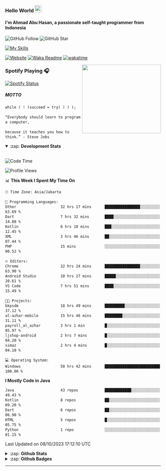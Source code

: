 ### Hello World <img src="https://github.com/eby8zevin/eby8zevin/blob/main/assets/Hi.gif"  width="23" height="23">

#### I'm Ahmad Abu Hasan, a passionate self-taught programmer from Indonesia

![GitHub Follow](https://img.shields.io/github/followers/eby8zevin.svg?style=social&label=Follow)
![GitHub Star](https://img.shields.io/github/stars/eby8zevin?affiliations=OWNER%2CCOLLABORATOR&style=social&label=Star)

[![My Skills](https://skillicons.dev/icons?i=androidstudio,java,kotlin,vscode,dart,flutter,linux)](https://skillicons.dev)

[![Website](https://img.shields.io/website?up_message=online&up_color=61DBFB&down_message=maintenance&down_color=FF0000&url=https%3A%2F%2Fconnect-with-eby.web.app&logo=react)](https://connect-with-eby.web.app)
[![Waka Readme](https://github.com/eby8zevin/eby8zevin/actions/workflows/anmol098.yml/badge.svg)](https://github.com/eby8zevin/eby8zevin/actions/workflows/anmol098.yml)
[![wakatime](https://wakatime.com/badge/user/bbcd646f-1daf-4865-a20e-46d4c803e6f8.svg)](https://wakatime.com/@bbcd646f-1daf-4865-a20e-46d4c803e6f8)

<img src="https://github.com/eby8zevin/eby8zevin/blob/main/assets/Octocat.png" width="255" height="222" align='right'>

### Spotify Playing 🎧

[<img src="https://readme-spotify-status-ahmadabuhasan.vercel.app/api/run-spotify-status" alt="Spotify Status" width="350" />](https://open.spotify.com/user/gr3y7pr12w9ol2dy2ccdb10e7)

##### MOTTO

```
while ( ! (succeed = try( ) ) );

“Everybody should learn to program a computer,

because it teaches you how to think.” - Steve Jobs
```

<details open>
  <summary> :zap: <b>Development Stats</b> </summary>
<br/>

<!--START_SECTION:waka-->
![Code Time](http://img.shields.io/badge/Code%20Time-4%2C364%20hrs%2024%20mins-blue)

![Profile Views](http://img.shields.io/badge/Profile%20Views-89-blue)

📊 **This Week I Spent My Time On** 

```text
🕑︎ Time Zone: Asia/Jakarta

💬 Programming Languages: 
Other                    32 hrs 17 mins      ████████████████░░░░░░░░░   63.69 % 
Dart                     7 hrs 32 mins       ████░░░░░░░░░░░░░░░░░░░░░   14.88 % 
Kotlin                   6 hrs 18 mins       ███░░░░░░░░░░░░░░░░░░░░░░   12.45 % 
XML                      3 hrs 46 mins       ██░░░░░░░░░░░░░░░░░░░░░░░   07.44 % 
PHP                      15 mins             ░░░░░░░░░░░░░░░░░░░░░░░░░   00.52 % 

🔥 Editors: 
Chrome                   32 hrs 24 mins      ████████████████░░░░░░░░░   63.90 % 
Android Studio           10 hrs 27 mins      █████░░░░░░░░░░░░░░░░░░░░   20.61 % 
VS Code                  7 hrs 51 mins       ████░░░░░░░░░░░░░░░░░░░░░   15.49 % 

🐱‍💻 Projects: 
bkpsdm                   18 hrs 49 mins      █████████░░░░░░░░░░░░░░░░   37.12 % 
al-azhar-mobile          15 hrs 46 mins      ████████░░░░░░░░░░░░░░░░░   31.11 % 
payroll_al_azhar         3 hrs 1 min         █░░░░░░░░░░░░░░░░░░░░░░░░   05.97 % 
ljshop-android           2 hrs 7 mins        █░░░░░░░░░░░░░░░░░░░░░░░░   04.20 % 
simaz                    2 hrs 4 mins        █░░░░░░░░░░░░░░░░░░░░░░░░   04.10 % 

💻 Operating System: 
Windows                  50 hrs 42 mins      █████████████████████████   100.00 % 
```

**I Mostly Code in Java** 

```text
Java                     43 repos            ████████████░░░░░░░░░░░░░   49.43 % 
Kotlin                   8 repos             ██░░░░░░░░░░░░░░░░░░░░░░░   09.20 % 
Dart                     6 repos             ██░░░░░░░░░░░░░░░░░░░░░░░   06.90 % 
HTML                     5 repos             █░░░░░░░░░░░░░░░░░░░░░░░░   05.75 % 
Python                   1 repo              ░░░░░░░░░░░░░░░░░░░░░░░░░   01.15 % 
```




 Last Updated on 08/10/2023 17:12:10 UTC
<!--END_SECTION:waka-->

</details>

<details>
  <summary> :zap: <b>Github Stats</b> </summary>
<p align="center">:heart:</p>
<p align="center"><a href="https://github.com/eby8zevin">
  <img src="https://github-readme-stats.vercel.app/api?username=eby8zevin&show_icons=true&theme=dark&line_height=20">
  <img src="https://github-readme-stats.vercel.app/api/top-langs/?username=eby8zevin&layout=compact&theme=dark">
</a></p>
<p align="center">
  <a href="https://github.com/eby8zevin">
    <img src="https://github-readme-streak-stats.herokuapp.com/?user=eby8zevin&theme=dark"/>
  </a>
</p>
</details>

<details>
  <summary> :zap: <b>Github Badges</b> </summary>
  <br>
  <a href='https://archiveprogram.github.com/'><img src='https://raw.githubusercontent.com/acervenky/animated-github-badges/master/assets/acbadge.gif' width='40' height='40'></a> 
  <a href='https://docs.github.com/en/developers'><img src='https://raw.githubusercontent.com/acervenky/animated-github-badges/master/assets/devbadge.gif' width='40' height='40'></a> 
  <a href='https://github.com/pricing'><img src='https://raw.githubusercontent.com/acervenky/animated-github-badges/master/assets/pro.gif' width='40' height='40'></a> 
  <a href='https://stars.github.com/'><img src='https://raw.githubusercontent.com/acervenky/animated-github-badges/master/assets/starbadge.gif' width='35' height='35'></a> 
  <a href='https://docs.github.com/en/github/supporting-the-open-source-community-with-github-sponsors'><img src='https://raw.githubusercontent.com/acervenky/animated-github-badges/master/assets/sponsorbadge.gif' width='35' height='35'></a>
</details>

---
